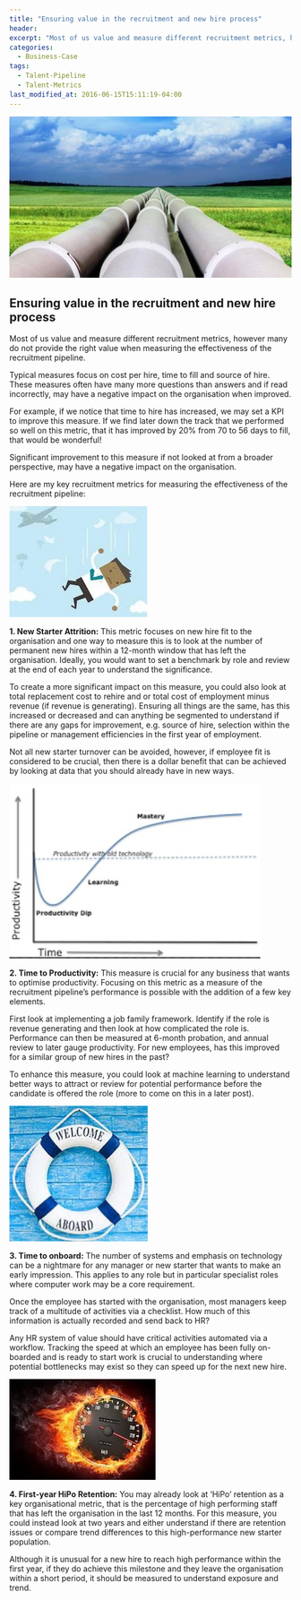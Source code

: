 ```yaml
---
title: "Ensuring value in the recruitment and new hire process"
header:
excerpt: "Most of us value and measure different recruitment metrics, however many do not provide the right value when measuring the effectiveness of the recruitment pipeline."
categories:
  - Business-Case
tags:
  - Talent-Pipeline
  - Talent-Metrics
last_modified_at: 2016-06-15T15:11:19-04:00
---
```


![](/assets/images/value_in_recruitment/Ensuring%20value%20in%20the%20recruitment%20and%20new%20hire%20process.jpg)

## Ensuring value in the recruitment and new hire process

Most of us value and measure different recruitment metrics, however many do not provide the right value when measuring the effectiveness of the recruitment pipeline.

Typical measures focus on cost per hire, time to fill and source of hire. These measures often have many more questions than answers and if read incorrectly, may have a negative impact on the organisation when improved.

For example, if we notice that time to hire has increased, we may set a KPI to improve this measure. If we find later down the track that we performed so well on this metric, that it has improved by 20% from 70 to 56 days to fill, that would be wonderful!

Significant improvement to this measure if not looked at from a broader perspective, may have a negative impact on the organisation.

Here are my key recruitment metrics for measuring the effectiveness of the recruitment pipeline:

![](/assets/images/value_in_recruitment/pipe_1.jpg)

**1. New Starter Attrition:** This metric focuses on new hire fit to the organisation and one way to measure this is to look at the number of permanent new hires within a 12-month window that has left the organisation. Ideally, you would want to set a benchmark by role and review at the end of each year to understand the significance.

To create a more significant impact on this measure, you could also look at total replacement cost to rehire and or total cost of employment minus revenue (if revenue is generating). Ensuring all things are the same, has this increased or decreased and can anything be segmented to understand if there are any gaps for improvement, e.g. source of hire, selection within the pipeline or management efficiencies in the first year of employment.

Not all new starter turnover can be avoided, however, if employee fit is considered to be crucial, then there is a dollar benefit that can be achieved by looking at data that you should already have in new ways.

![](/assets/images/value_in_recruitment/pipe_2.jpg)

**2. Time to Productivity:** This measure is crucial for any business that wants to optimise productivity. Focusing on this metric as a measure of the recruitment pipeline’s performance is possible with the addition of a few key elements.

First look at implementing a job family framework. Identify if the role is revenue generating and then look at how complicated the role is. Performance can then be measured at 6-month probation, and annual review to later gauge productivity. For new employees, has this improved for a similar group of new hires in the past?

To enhance this measure, you could look at machine learning to understand better ways to attract or review for potential performance before the candidate is offered the role (more to come on this in a later post).

![](/assets/images/value_in_recruitment/pipe_3.jpg)

**3. Time to onboard:** The number of systems and emphasis on technology can be a nightmare for any manager or new starter that wants to make an early impression. This applies to any role but in particular specialist roles where computer work may be a core requirement.

Once the employee has started with the organisation, most managers keep track of a multitude of activities via a checklist. How much of this information is actually recorded and send back to HR?

Any HR system of value should have critical activities automated via a workflow. Tracking the speed at which an employee has been fully on-boarded and is ready to start work is crucial to understanding where potential bottlenecks may exist so they can speed up for the next new hire.

![](/assets/images/value_in_recruitment/pipe_4.jpg)

**4. First-year HiPo Retention:** You may already look at ‘HiPo’ retention as a key organisational metric, that is the percentage of high performing staff that has left the organisation in the last 12 months. For this measure, you could instead look at two years and either understand if there are retention issues or compare trend differences to this high-performance new starter population.

Although it is unusual for a new hire to reach high performance within the first year, if they do achieve this milestone and they leave the organisation within a short period, it should be measured to understand exposure and trend.